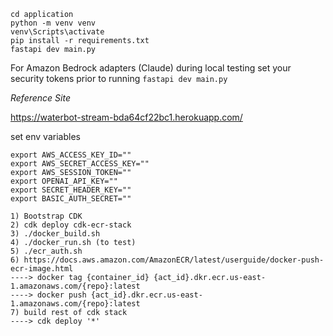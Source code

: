 ```
cd application
python -m venv venv
venv\Scripts\activate
pip install -r requirements.txt
fastapi dev main.py
````

For Amazon Bedrock adapters (Claude) during local testing set your security tokens prior to running `fastapi dev main.py`


*Reference Site*

https://waterbot-stream-bda64cf22bc1.herokuapp.com/ 


set env variables
```
export AWS_ACCESS_KEY_ID=""
export AWS_SECRET_ACCESS_KEY=""
export AWS_SESSION_TOKEN=""
export OPENAI_API_KEY=""
export SECRET_HEADER_KEY=""
export BASIC_AUTH_SECRET=""
```

```
1) Bootstrap CDK
2) cdk deploy cdk-ecr-stack
3) ./docker_build.sh
4) ./docker_run.sh (to test)
5) ./ecr_auth.sh
6) https://docs.aws.amazon.com/AmazonECR/latest/userguide/docker-push-ecr-image.html
----> docker tag {container_id} {act_id}.dkr.ecr.us-east-1.amazonaws.com/{repo}:latest
----> docker push {act_id}.dkr.ecr.us-east-1.amazonaws.com/{repo}:latest
7) build rest of cdk stack
----> cdk deploy '*'